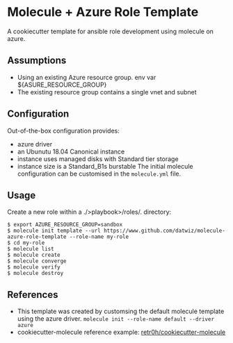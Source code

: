 # Molecule + Azure Role Template
A cookiecutter template for ansible role development using molecule on azure.

## Assumptions
* Using an existing Azure resource group.  env var ${ASURE_RESOURCE_GROUP}
* The existing resource group contains a single vnet and subnet

## Configuration
Out-of-the-box configuration provides:
* azure driver
* an Ubunutu 18.04 Canonical instance
* instance uses managed disks with Standard tier storage
* instance size is a Standard_B1s burstable
The initial molecule configuration can be customised in the `molecule.yml` file.

## Usage
Create a new role within a ./&gt;playbook&gt;/roles/. directory:
```
$ export AZURE_RESOURCE_GROUP=sandbox
$ molecule init template --url https://www.github.com/datwiz/molecule-azure-role-template --role-name my-role
$ cd my-role
$ molecule list
$ molecule create
$ molecule converge
$ molecule verify
$ molecule destroy
```

## References
* This template was created by customsing the default molecule template using the azure driver.  `molecule init --role-name default --driver azure`
* cookiecutter-molecule reference example: [retr0h/cookiecutter-molecule](https://github.com/retr0h/cookiecutter-molecule)
